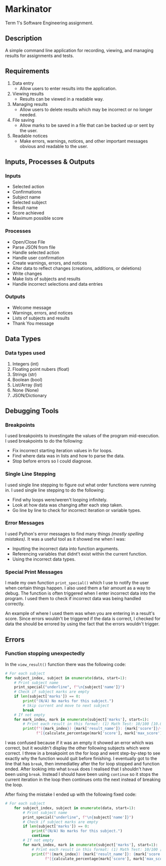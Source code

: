 # Markinator

Term 1's Software Engineering assignment.

## Description

A simple command line application for recording, viewing, and managing results for assignments and tests.

## Requirements

1. Data entry
    - Allow users to enter results into the application.
2. Viewing results
    - Results can be viewed in a readable way.
3. Managing results
    - Allow users to delete results which may be incorrect or no longer needed.
4. File saving
    - Allow marks to be saved in a file that can be backed up or sent by the user.
5. Readable notices
    - Make errors, warnings, notices, and other important messages obvious and readable to the user.

## Inputs, Processes & Outputs

### Inputs

- Selected action
- Confirmations
- Subject name
- Selected subject
- Result name
- Score achieved
- Maximum possible score

### Processes

- Open/Close File
- Parse JSON from file
- Handle selected action
- Handle user confirmation
- Create warnings, errors, and notices
- Alter data to reflect changes (creations, additions, or deletions)
- Write changes
- Make lists of subjects and results
- Handle incorrect selections and data entries

### Outputs

- Welcome message
- Warnings, errors, and notices
- Lists of subjects and results
- Thank You message

## Data Types

### Data types used

1. Integers (int)
2. Floating point nubers (float)
3. Strings (str)
4. Boolean (bool)
5. List/Array (list)
6. None (None)
7. JSON/Dictionary

## Debugging Tools

### Breakpoints

I used breakpoints to investingate the values of the program mid-execution. I used breakpoints to do the following:

- Fix incorrect starting iteration values in for loops.
- Find where data was in lists and how to parse the data.
- Stop before errors so I could diagnose.

### Single Line Stepping

I used single line stepping to figure out what order functions were running in. I used single line stepping to do the
following:

- Find why loops were/weren't looping infinitely.
- Look at how data was changing after each step taken.
- Go line by line to check for incorrect iteration or variable types.

### Error Messages
I used Python's error messages to find many things _(mostly spelling mistakes)_. It was a useful tool as it showed me when I was:
- Inputting the incorrect data into function arguments.
- Referencing variables that didnt't exist within the current function.
- Using the incorrect data types.

### Special Print Messages
I made my own function `print_special()` which I use to notify the user when certain things happen. I also used them a fair amount as a way to debug.
The function is often triggered when I enter incorrect data into the program. I used them to check if incorrect data was being handled correctly.

An example of where I used them was when you are entering in a result's score. Since errors wouldn't be triggered if the data is correct,
I checked for data the should be errored by using the fact that the errors wouldn't trigger.

## Errors
### Function stopping unexpectedly
In the `view_result()` function there was the following code:
```python
# For each subject
for subject_index, subject in enumerate(data, start=1):
    # Print subject name
    print_special("underline", f"\n{subject['name']}")
    # Check if subject marks are empty
    if len(subject['marks']) == 0:
        print("(N/A) No marks for this subject.")
        # Skip current and move to next subject
        break
    # If not empty
    for mark_index, mark in enumerate(subject['marks'], start=1):
        # Print each result in this format: (1) Math Test: 10/100 [10.00%]
        print(f"({mark_index}) {mark['result_name']}: {mark['score']}/{mark['max_score']} "
              f"[{calculate_percentage(mark['score'], mark['max_score'])}]")
```
I was confused because if it was an empty it showed an error which was correct, but it wouldn't display the other following subjects which were correct.
I threw in a breakpoint on the for loop and went step-by-step to see exactly why the function would quit before finishing.
I eventually got to the line that has `break`, then immediatley after the for loop stopped and function ended.
After looking into what `break` does I realised that I shouldn't have been using `break`.
Instead I should have been using `continue` so it stops the current iteration in the loop then continues onto the next instead of breaking the loop.

After fixing the mistake I ended up with the following fixed code:
```python
# For each subject
    for subject_index, subject in enumerate(data, start=1):
        # Print subject name
        print_special("underline", f"\n{subject['name']}")
        # Check if subject marks are empty
        if len(subject['marks']) == 0:
            print("(N/A) No marks for this subject.")
            continue
        # If not empty
        for mark_index, mark in enumerate(subject['marks'], start=1):
            # Print each result in this format: (1) Math Test: 10/100 [10.00%]
            print(f"({mark_index}) {mark['result_name']}: {mark['score']}/{mark['max_score']} "
                  f"[{calculate_percentage(mark['score'], mark['max_score'])}]")
```
